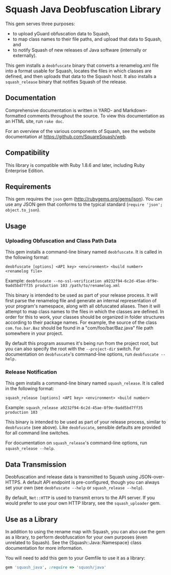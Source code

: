 Squash Java Deobfuscation Library
=================================

This gem serves three purposes:

* to upload yGuard obfuscation data to Squash,
* to map class names to their file paths, and upload that data to Squash, and
* to notify Squash of new releases of Java software (internally or externally).

This gem installs a `deobfuscate` binary that converts a renamelog.xml file into
a format usable for Squash, locates the files in which classes are defined, and
then uploads that data to the Squash host. It also installs a `squash_release`
binary that notifies Squash of the release.

Documentation
-------------

Comprehensive documentation is written in YARD- and Markdown-formatted comments
throughout the source. To view this documentation as an HTML site, run
`rake doc`.

For an overview of the various components of Squash, see the website
documentation at https://github.com/SquareSquash/web.

Compatibility
-------------

This library is compatible with Ruby 1.8.6 and later, including Ruby Enterprise
Edition.

Requirements
------------

This gem requires the `json` gem (http://rubygems.org/gems/json). You can use
any JSON gem that conforms to the typical standard
(`require 'json'; object.to_json`).

Usage
-----

### Uploading Obfuscation and Class Path Data

This gem installs a command-line binary named `deobfuscate`. It is called in the
following format:

````
deobfuscate [options] <API key> <environment> <build number> <renamelog file>
````

Example: `deobfuscate --no-ssl-verification a9232f94-6c2d-45ae-8f9e-9add5bd7ff35 production 103 /path/to/renamelog.xml`

This binary is intended to be used as part of your release process. It will
first parse the renamelog file and generate an internal representation of your
program's namespace, along with all obfuscated aliases. Then it will attempt to
map class names to the files in which the classes are defined. In order for this
to work, your classes should be organized in folder structures according to
their package names. For example, the source of the class `com.foo.bar.Baz`
should be found in a "com/foo/bar/Baz.java" file path somewhere in your project.

By default this program assumes it's being run from the project root, but you
can also specify the root with the `--project-dir` switch. For documentation on
`deobfuscate`'s command-line options, run `deobfuscate --help.`

### Release Notification

This gem installs a command-line binary named `squash_release`. It is called in
the following format:

````
squash_release [options] <API key> <environment> <build number>
````

Example: `squash_release a9232f94-6c2d-45ae-8f9e-9add5bd7ff35 production 103 `

This binary is intended to be used as part of your release process, similar to
`deobfuscate` (see above). Like `deobfuscate`, sensible defaults are provided
for all command line switches.

For documentation on `squash_release`'s command-line options, run
`squash_release --help`.

Data Transmission
-----------------

Deobfuscation and release data is transmitted to Squash using JSON-over-HTTPS. A
default API endpoint is pre-configured, though you can always set your own (see
`deobfuscate --help` or `squash_release --help`).

By default, `Net::HTTP` is used to transmit errors to the API server. If you
would prefer to use your own HTTP library, see the `squash_uploader` gem.

Use as a Library
----------------

In addition to using the rename map with Squash, you can also use the gem as
a library, to perform deobfuscation for your own purposes (even unrelated to
Squash). See the {Squash::Java::Namespace} class documentation for more
information.

You will need to add this gem to your Gemfile to use it as a library:

```` ruby
gem 'squash_java', :require => 'squash/java'
````
